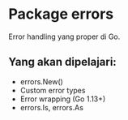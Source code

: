 # Package errors
Error handling yang proper di Go.

## Yang akan dipelajari:
- errors.New()
- Custom error types
- Error wrapping (Go 1.13+)
- errors.Is, errors.As
